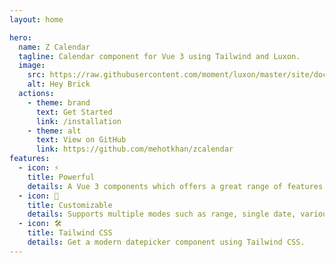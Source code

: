 ```yaml
---
layout: home

hero:
  name: Z Calendar
  tagline: Calendar component for Vue 3 using Tailwind and Luxon.
  image:
    src: https://raw.githubusercontent.com/moment/luxon/master/site/docs/_media/Luxon_icon_180x180.png
    alt: Hey Brick
  actions:
    - theme: brand
      text: Get Started
      link: /installation
    - theme: alt
      text: View on GitHub
      link: https://github.com/mehotkhan/zcalendar
features:
  - icon: ⚡️
    title: Powerful
    details: A Vue 3 components which offers a great range of features.
  - icon: 🖖
    title: Customizable
    details: Supports multiple modes such as range, single date, various pickers, shortcuts and many more.
  - icon: 🛠️
    title: Tailwind CSS
    details: Get a modern datepicker component using Tailwind CSS.
---
```

